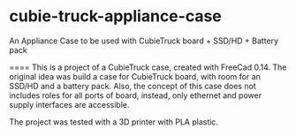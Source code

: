 # cubie-truck-appliance-case


An Appliance Case to be used with CubieTruck board + SSD/HD + Battery pack

====
This is a project of a CubieTruck case, created with FreeCad 0.14. The original idea was build a case for CubieTruck board, with room for an SSD/HD and a battery pack. Also, the concept of this case does not includes roles for all ports of board, instead, only ethernet and power supply interfaces are accessible.

The project was tested with a 3D printer with PLA plastic. 
